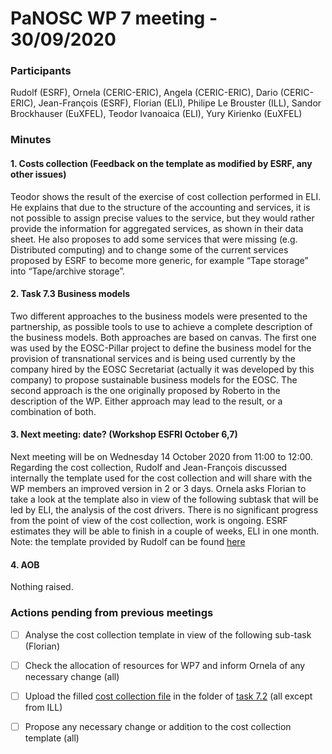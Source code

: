 # PaNOSC WP 7 meeting - 30/09/2020

### Participants
Rudolf (ESRF), Ornela (CERIC-ERIC), Angela (CERIC-ERIC), Dario (CERIC-ERIC), Jean-François (ESRF), Florian (ELI), Philipe Le Brouster (ILL), Sandor Brockhauser (EuXFEL), Teodor Ivanoaica (ELI), Yury Kirienko (EuXFEL)

### Minutes

#### 1. Costs collection (Feedback on the template as modified by ESRF, any other issues)
Teodor shows the result of the exercise of cost collection performed in ELI. He explains that due to the structure of the accounting and services, it is not possible to assign precise values to the service, but they would rather provide the information for aggregated services, as shown in their data sheet.
He also proposes to add some services that were missing (e.g. Distributed computing) and to change some of the current services proposed by ESRF to become more generic, for example “Tape storage” into “Tape/archive storage”. 

#### 2. Task 7.3 Business models
 Two different approaches to the business models were presented to the partnership, as possible tools to use to achieve a complete description of the business models. Both approaches are based on canvas. The first one was used by the EOSC-Pillar project to define the business model for the provision of transnational services and is being used currently by the company hired by the EOSC Secretariat (actually it was developed by this company) to propose sustainable business models for the EOSC. The second approach is the one originally proposed by Roberto in the description of the WP. Either approach may lead to the result, or a combination of both.
 
#### 3. Next meeting: date? (Workshop ESFRI October 6,7)
Next meeting will be on Wednesday 14 October 2020 from 11:00 to 12:00. 
Regarding the cost collection, Rudolf and Jean-François discussed internally the template used for the cost collection and will share with the WP members an improved version in 2 or 3 days. Ornela asks Florian to take a look at the template also in view of the following subtask that will be led by ELI, the analysis of the cost drivers. There is no significant progress from the point of view of the cost collection, work is ongoing. ESRF estimates they will be able to finish in a couple of weeks, ELI in one month.
Note: the template provided by Rudolf can be found [here](https://github.com/panosc-eu/panosc/tree/master/Work%20Packages/WP7%20Sustainability/Task%207.2%20Metrics%20and%20cost%20for%20the%20Photon%20and%20Neutron%20community%20EOSC)

#### 4. AOB
Nothing raised.

### Actions pending from previous meetings
- [ ] Analyse the cost collection template in view of the following sub-task (Florian)
- [ ] Check the allocation of resources for WP7 and inform Ornela of any necessary change (all)
- [ ] Upload the filled [cost collection file](https://github.com/panosc-eu/panosc/blob/master/Work%20Packages/WP7%20Sustainability/Task%207.2%20Metrics%20and%20cost%20for%20the%20Photon%20and%20Neutron%20community%20EOSC/metrics%20and%20cost%20model_V2.xlsx) in the folder of [task 7.2](https://github.com/panosc-eu/panosc/tree/master/Work%20Packages/WP7%20Sustainability/Task%207.2%20Metrics%20and%20cost%20for%20the%20Photon%20and%20Neutron%20community%20EOSC) (all except from ILL)
- [ ] Propose any necessary change or addition to the cost collection template (all)

